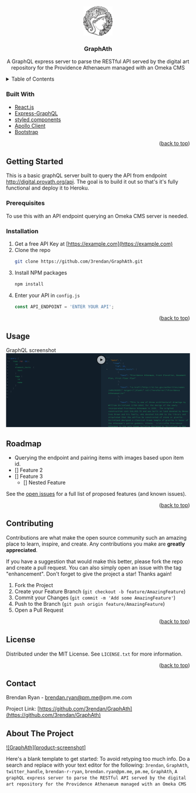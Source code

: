 <!-- PROJECT LOGO -->
<br />
<div align="center">
  <a href="https://github.com/3rendan/GraphAth">
    <img src="images/logo.jpg" alt="Logo" width="80" height="80">
  </a>

<h3 align="center">GraphAth</h3>

  <p align="center">
    A GraphQL express server to parse the RESTful API served by the digital art repository for the Providence Athenaeum managed with an Omeka CMS
    <br />
  </p>
</div>



<!-- TABLE OF CONTENTS -->
<details>
  <summary>Table of Contents</summary>
  <ol>
    <li>
      <a href="#about-the-project">About The Project</a>
      <ul>
        <li><a href="#built-with">Built With</a></li>
      </ul>
    </li>
    <li>
      <a href="#getting-started">Getting Started</a>
      <ul>
        <li><a href="#prerequisites">Prerequisites</a></li>
        <li><a href="#installation">Installation</a></li>
      </ul>
    </li>
    <li><a href="#usage">Usage</a></li>
    <li><a href="#roadmap">Roadmap</a></li>
    <li><a href="#contributing">Contributing</a></li>
    <li><a href="#license">License</a></li>
    <li><a href="#contact">Contact</a></li>
    <li><a href="#acknowledgments">Acknowledgments</a></li>
  </ol>
</details>

### Built With

* [React.js](https://reactjs.org/)
* [Express-GraphQL](https://graphql.org/graphql-js/express-graphql/)
* [styled components](https://styled-components.com/)
* [Apollo Client](https://www.apollographql.com/docs/react/)
* [Bootstrap](https://getbootstrap.com)

<p align="right">(<a href="#top">back to top</a>)</p>



<!-- GETTING STARTED -->
## Getting Started

This is a basic graphQL server built to query the API from endpoint http://digital.provath.org/api. The goal is to build it out so that's it's fully functional and deploy it to Heroku.

### Prerequisites

To use this with an API endpoint querying an Omeka CMS server is needed.


### Installation

1. Get a free API Key at [https://example.com](https://example.com)
2. Clone the repo
   ```sh
   git clone https://github.com/3rendan/GraphAth.git
   ```
3. Install NPM packages
   ```sh
   npm install
   ```
4. Enter your API in `config.js`
   ```js
   const API_ENDPOINT = 'ENTER YOUR API';
   ```

<p align="right">(<a href="#top">back to top</a>)</p>



<!-- USAGE EXAMPLES -->
## Usage

GraphQL screenshot
<img src="images/graphiql.png" alt="GraphQL">



<!-- ROADMAP -->
## Roadmap

- Querying the endpoint and pairing items with images based upon item id.
- [] Feature 2
- [] Feature 3
    - [] Nested Feature

See the [open issues](https://github.com/3rendan/GraphAth/issues) for a full list of proposed features (and known issues).

<p align="right">(<a href="#top">back to top</a>)</p>



<!-- CONTRIBUTING -->
## Contributing

Contributions are what make the open source community such an amazing place to learn, inspire, and create. Any contributions you make are **greatly appreciated**.

If you have a suggestion that would make this better, please fork the repo and create a pull request. You can also simply open an issue with the tag "enhancement".
Don't forget to give the project a star! Thanks again!

1. Fork the Project
2. Create your Feature Branch (`git checkout -b feature/AmazingFeature`)
3. Commit your Changes (`git commit -m 'Add some AmazingFeature'`)
4. Push to the Branch (`git push origin feature/AmazingFeature`)
5. Open a Pull Request

<p align="right">(<a href="#top">back to top</a>)</p>



<!-- LICENSE -->
## License

Distributed under the MIT License. See `LICENSE.txt` for more information.

<p align="right">(<a href="#top">back to top</a>)</p>



<!-- CONTACT -->
## Contact

Brendan Ryan - brendan.ryan@pm.me@pm.me.com

Project Link: [https://github.com/3rendan/GraphAth](https://github.com/3rendan/GraphAth)

## About The Project

[![GraphAth][product-screenshot]](https://example.com)

Here's a blank template to get started: To avoid retyping too much info. Do a search and replace with your text editor for the following: `3rendan`, `GraphAth`, `twitter_handle`, `brendan-r-ryan`, `brendan.ryan@pm.me`, `pm.me`, `GraphAth`, `A graphQL express server to parse the RESTful API served by the digital art repository for the Providence Athenaeum managed with an Omeka CMS`
